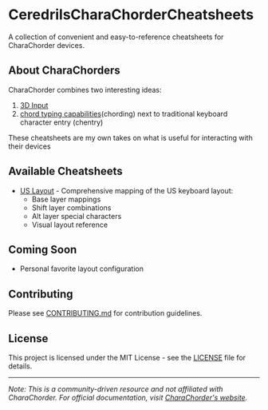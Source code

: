 # CeredrilsCharaChorderCheatsheets

A collection of convenient and easy-to-reference cheatsheets for CharaChorder devices.

## About CharaChorders

CharaChorder combines two interesting ideas:

1. [3D Input](https://www.youtube.com/watch?v=eH87_pgb8yE)
2. [chord typing capabilities](https://en.wikipedia.org/wiki/Chorded_keyboard)(chording) next to traditional keyboard character entry (chentry)

These cheatsheets are my own takes on what is useful for interacting with their devices

## Available Cheatsheets

- [US Layout](US_Keylayout.md) - Comprehensive mapping of the US keyboard layout:
  - Base layer mappings
  - Shift layer combinations
  - Alt layer special characters
  - Visual layout reference

## Coming Soon

- Personal favorite layout configuration

## Contributing

Please see [CONTRIBUTING.md](CONTRIBUTING.md) for contribution guidelines.

## License

This project is licensed under the MIT License - see the [LICENSE](LICENSE) file for details.

---

_Note: This is a community-driven resource and not affiliated with CharaChorder. For official documentation, visit [CharaChorder's website](https://www.charachorder.com)._

